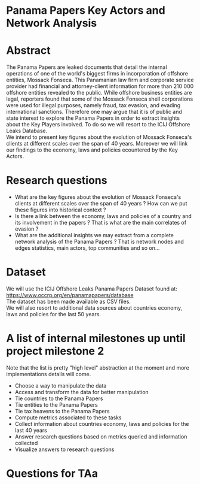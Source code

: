 # Panama Papers Key Actors and Network Analysis

# Abstract
The Panama Papers are leaked documents that detail the internal operations of one of the world's biggest firms in incorporation of offshore entities, Mossack Fonseca. This Panamanian law firm and corporate service provider had financial and attorney-client information for more than 210 000 offshore entities revealed to the public. While offshore business entities are legal, reporters found that some of the Mossack Fonseca shell corporations were used for illegal purposes, namely fraud, tax evasion, and evading international sanctions.
Therefore one may argue that it is of public and state interest to explore the Panama Papers in order to extract insights about the Key Players involved. To do so we will resort to the ICIJ Offshore Leaks Database.  
We intend to present key figures about the evolution of Mossack Fonseca's clients at different scales over the span of 40 years. Moreover we will link our findings to the economy, laws and policies ecountered by the Key Actors.

# Research questions
- What are the key figures about the evolution of Mossack Fonseca's clients at different scales over the span of 40 years ? How can we put these figures into historical context ?
- Is there a link between the economy, laws and policies of a country and its involvement in the papers ? That is what are the main correlates of evasion ?
- What are the additional insights we may extract from a complete network analysis of the Panama Papers ? That is network nodes and edges statistics, main actors, top communities and so on...
  
# Dataset
We will use the ICIJ Offshore Leaks Panama Papers Dataset found at: https://www.occrp.org/en/panamapapers/database  
The dataset has been made available as CSV files.  
We will also resort to additional data sources about countries economy, laws and policies for the last 50 years.

# A list of internal milestones up until project milestone 2
Note that the list is pretty "high level" abstraction at the moment and more implementations details will come.

- Choose a way to manipulate the data
- Access and transform the data for better manipulation
- Tie countries to the Panama Papers
- Tie entities to the Panama Papers
- Tie tax heavens to the Panama Papers
- Compute metrics associated to these tasks
- Collect information about countries economy, laws and policies for the last 40 years
- Answer research questions based on metrics queried and information collected
- Visualize answers to research questions

# Questions for TAa

